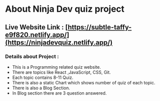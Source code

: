 # About Ninja Dev quiz project

## Live Website Link :  [https://subtle-taffy-e9f820.netlify.app/](https://ninjadevquiz.netlify.app/)

### Details about Project :
* This is a Programming related quiz website.
* There are topics like React ,JavaScript, CSS, Git.
* Each topic contains 8-11 Quiz.
* There is also a static Chart which shows number of quiz  of each topic.
* There is also a Blog Section.
* In Blog section there are 3 question answered.
